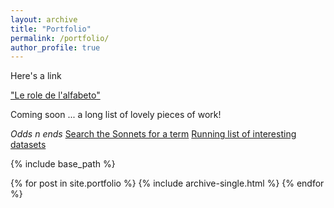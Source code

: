 ```yaml
---
layout: archive
title: "Portfolio"
permalink: /portfolio/
author_profile: true
---
```


Here's a link

<a href="https://aodhanlutetiae.github.io/files/Leroledelalfabeto1600-1650-ODONNELL-compressed.pdf">"Le role de l'alfabeto"</a>

Coming soon ... a long list of lovely pieces of work!

*Odds n ends*
[Search the Sonnets for a term](https://wssonnets.herokuapp.com/)
[Running list of interesting datasets](https://docs.google.com/document/d/1jwWhnAXX1ctCH7C4Q3De6Za8PV5Xo61gCfeMVOeIUTg/edit#heading=h.akal3wpo8so1)

{% include base_path %}


{% for post in site.portfolio %}
  {% include archive-single.html %}
{% endfor %}
